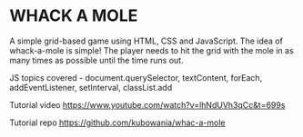 # WHACK A MOLE

A simple grid-based game using HTML, CSS and JavaScript. The idea of whack-a-mole is simple! The player needs to hit the grid with the mole in as many times as possible until the time runs out. 

JS topics covered - document.querySelector, textContent, forEach, addEventListener, setInterval, classList.add

Tutorial video https://www.youtube.com/watch?v=lhNdUVh3qCc&t=699s

Tutorial repo https://github.com/kubowania/whac-a-mole